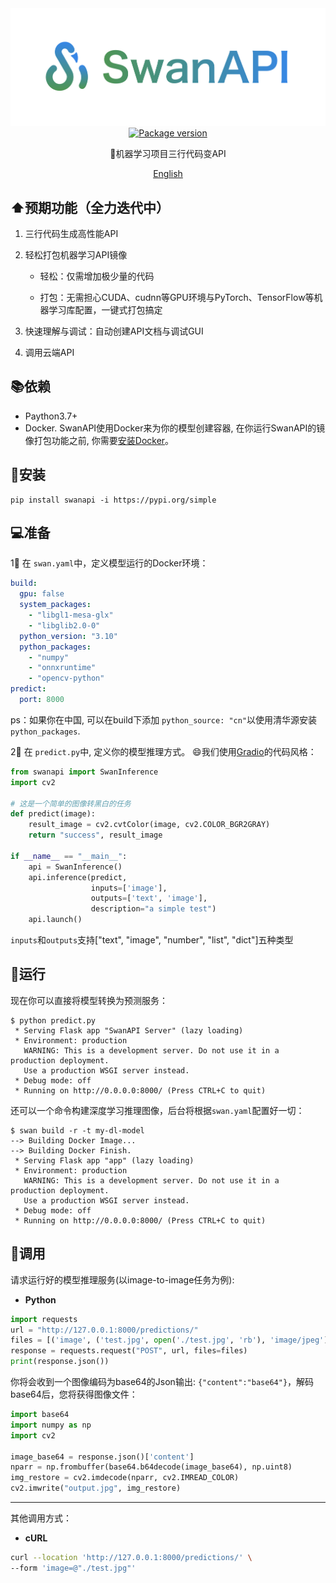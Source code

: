 <div align="center">
<img src="assets/logo.png" width="600">
</div>




<div align="center">
  <a href="https://pypi.org/project/swanapi" target="_blank">
    <img src="https://img.shields.io/pypi/v/swanapi?color=%2334D058&label=pypi%20package" alt="Package version"></a>
</div>

<span style="text-align:center; display:inline-block; width:100%">🤖️机器学习项目三行代码变API</span>

<span style="text-align:center; display:inline-block; width:100%">[English](README_EN.md)</span>

## ⬆️预期功能（全力迭代中）

1. 三行代码生成高性能API

2. 轻松打包机器学习API镜像

   - 轻松：仅需增加极少量的代码

   - 打包：无需担心CUDA、cudnn等GPU环境与PyTorch、TensorFlow等机器学习库配置，一键式打包搞定

3. 快速理解与调试：自动创建API文档与调试GUI

4. 调用云端API



## 📚依赖

- Paython3.7+
- Docker. SwanAPI使用Docker来为你的模型创建容器, 在你运行SwanAPI的镜像打包功能之前, 你需要[安装Docker](https://docs.docker.com/get-docker/)。



## 🔧安装

```
pip install swanapi -i https://pypi.org/simple
```



## 💻准备

1⃣️ 在 `swan.yaml`中，定义模型运行的Docker环境：

```yaml
build:
  gpu: false
  system_packages:
    - "libgl1-mesa-glx"
    - "libglib2.0-0"
  python_version: "3.10"
  python_packages:
    - "numpy"
    - "onnxruntime"
    - "opencv-python"
predict:
  port: 8000
```

ps：如果你在中国, 可以在build下添加 `python_source: "cn"`以使用清华源安装 `python_packages`.



2⃣️ 在 `predict.py`中, 定义你的模型推理方式。 😄我们使用[Gradio](https://github.com/gradio-app/gradio)的代码风格：

```python
from swanapi import SwanInference
import cv2

# 这是一个简单的图像转黑白的任务
def predict(image):
    result_image = cv2.cvtColor(image, cv2.COLOR_BGR2GRAY)
    return "success", result_image

if __name__ == "__main__":
    api = SwanInference()
    api.inference(predict,
                  inputs=['image'],
                  outputs=['text', 'image'],
                  description="a simple test")
    api.launch()
```

`inputs`和`outputs`支持["text", "image", "number", "list", "dict"]五种类型



## 🚀运行

现在你可以直接将模型转换为预测服务：

```console
$ python predict.py
 * Serving Flask app "SwanAPI Server" (lazy loading)
 * Environment: production
   WARNING: This is a development server. Do not use it in a production deployment.
   Use a production WSGI server instead.
 * Debug mode: off
 * Running on http://0.0.0.0:8000/ (Press CTRL+C to quit)
```

还可以一个命令构建深度学习推理图像，后台将根据`swan.yaml`配置好一切：

```console
$ swan build -r -t my-dl-model
--> Building Docker Image...
--> Building Docker Finish.
 * Serving Flask app "app" (lazy loading)
 * Environment: production
   WARNING: This is a development server. Do not use it in a production deployment.
   Use a production WSGI server instead.
 * Debug mode: off
 * Running on http://0.0.0.0:8000/ (Press CTRL+C to quit)
```



## 🚢调用

请求运行好的模型推理服务(以image-to-image任务为例):

- **Python**

```python
import requests
url = "http://127.0.0.1:8000/predictions/"
files = [('image', ('test.jpg', open('./test.jpg', 'rb'), 'image/jpeg'))]
response = requests.request("POST", url, files=files)
print(response.json())
```

你将会收到一个图像编码为base64的Json输出: `{"content":"base64"}`，解码base64后，您将获得图像文件：

```python
import base64
import numpy as np
import cv2

image_base64 = response.json()['content']
nparr = np.frombuffer(base64.b64decode(image_base64), np.uint8)
img_restore = cv2.imdecode(nparr, cv2.IMREAD_COLOR)
cv2.imwrite("output.jpg", img_restore)
```

---

其他调用方式：

- **cURL**

```bash
curl --location 'http://127.0.0.1:8000/predictions/' \
--form 'image=@"./test.jpg"'
```

